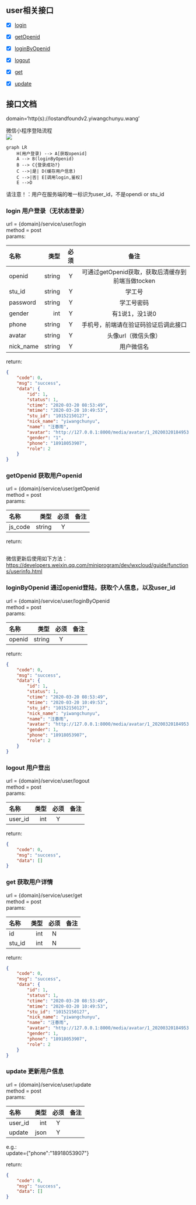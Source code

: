 ## user相关接口   
* [x] <a href='#login'>login</a>   
* [x] <a href='#getOpenid'>getOpenid</a>   
* [x] <a href='#loginByOpenid'>loginByOpenid</a>   
* [x] <a href='#logout'>logout</a>   
* [x] <a href='#get'>get</a>   
* [x] <a href='#update'>update</a>    


## 接口文档   
domain=‘http(s)://lostandfoundv2.yiwangchunyu.wang’

微信小程序登陆流程   
[![](https://mermaid.ink/img/eyJjb2RlIjoiZ3JhcGggTFJcbiAgICBIKHVzZXIgbG9naW4pIC0tPiBBW2dldCBvcGVuaWRdXG5cdEEgLS0-IEIoY2FsbCBsb2dpbkJ5T3BlbmlkKVxuICAgIEIgLS0-IEN7bG9naW4gc3VjY2VkZWQ_fVxuICAgIEMgLS0-fHllc3wgRChjYWNoZSB1c2VyIGluZm8pXG4gICAgQyAtLT58bm98IEVbY2FsbCBsb2dpbiBieSBzdHVkZW50IE5vLiBhbmQgcHdkXVxuICAgIEUgLS0-RCIsIm1lcm1haWQiOnsidGhlbWUiOiJkZWZhdWx0In0sInVwZGF0ZUVkaXRvciI6ZmFsc2V9)](https://mermaid-js.github.io/mermaid-live-editor/#/edit/eyJjb2RlIjoiZ3JhcGggTFJcbiAgICBIKHVzZXIgbG9naW4pIC0tPiBBW2dldCBvcGVuaWRdXG5cdEEgLS0-IEIoY2FsbCBsb2dpbkJ5T3BlbmlkKVxuICAgIEIgLS0-IEN7bG9naW4gc3VjY2VkZWQ_fVxuICAgIEMgLS0-fHllc3wgRChjYWNoZSB1c2VyIGluZm8pXG4gICAgQyAtLT58bm98IEVbY2FsbCBsb2dpbiBieSBzdHVkZW50IE5vLiBhbmQgcHdkXVxuICAgIEUgLS0-RCIsIm1lcm1haWQiOnsidGhlbWUiOiJkZWZhdWx0In0sInVwZGF0ZUVkaXRvciI6ZmFsc2V9)


```mermaid
graph LR
    H(用户登录) --> A[获取openid]
    A --> B(loginByOpenid)
    B --> C{登录成功?}
    C -->|是| D(缓存用户信息)
    C -->|否| E[调用login,鉴权]
    E -->D
```
请注意！：用户在服务端的唯一标识为user_id，不是opendi or stu_id
### <a name='login'>login</a> 用户登录（无状态登录）
url = {domain}/service/user/login   
method = post   
params:   

|   名称  | 类型 | 必须 | 备注 |
| :-----| ----: | :----: | :----: |
|openid | string | Y | 可通过getOpenid获取，获取后清缓存到前端当做tocken |
|stu_id | string| Y | 学工号 |
|password | string| Y | 学工号密码 |
|gender | int| Y | 有1说1，没1说0 |
|phone | string| Y | 手机号，前端请在验证码验证后调此接口 |
|avatar | string| Y | 头像url（微信头像） |
|nick_name | string | Y | 用户微信名 ||

return:
```json
{
    "code": 0,
    "msg": "success",
    "data": {
        "id": 1,
        "status": 1,
        "ctime": "2020-03-20 08:53:49",
        "mtime": "2020-03-20 10:49:53",
        "stu_id": "10152150127",
        "nick_name": "yiwangchunyu",
        "name": "汪春雨",
        "avatar": "http://127.0.0.1:8000/media/avatar/1_20200320184953.jpg",
        "gender": "1",
        "phone": "18918053907",
        "role": 2
    }
}
```

### <a name='getOpenid'>getOpenid</a> 获取用户openid   
url = {domain}/service/user/getOpenid   
method = post   
params:   

|   名称  | 类型 | 必须 | 备注 |
| :-----| ----: | :----: | :----: |
|js_code | string | Y |  |

return:
```json

```

微信更新后使用如下方法：   
https://developers.weixin.qq.com/miniprogram/dev/wxcloud/guide/functions/userinfo.html

### <a name='loginByOpenid'>loginByOpenid</a> 通过openid登陆，获取个人信息，以及user_id   
url = {domain}/service/user/loginByOpenid   
method = post   
params:   

|   名称  | 类型 | 必须 | 备注 |
| :-----| ----: | :----: | :----: |
|openid | string | Y |  |

return:
```json
{
    "code": 0,
    "msg": "success",
    "data": {
        "id": 1,
        "status": 1,
        "ctime": "2020-03-20 08:53:49",
        "mtime": "2020-03-20 10:49:53",
        "stu_id": "10152150127",
        "nick_name": "yiwangchunyu",
        "name": "汪春雨",
        "avatar": "http://127.0.0.1:8000/media/avatar/1_20200320184953.jpg",
        "gender": 1,
        "phone": "18918053907",
        "role": 2
    }
}
```

### <a name='logout'>logout</a> 用户登出   
url = {domain}/service/user/logout   
method = post   
params:   

|   名称  | 类型 | 必须 | 备注 |
| :-----| ----: | :----: | :----: |
|user_id | int | Y |  |

return:
```json
{
    "code": 0,
    "msg": "success",
    "data": []
}
```

### <a name='get'>get</a> 获取用户详情   
url = {domain}/service/user/get   
method = post   
params:   

|   名称  | 类型 | 必须 | 备注 |
| :-----| ----: | :----: | :----: |
|id | int | N |  |
|stu_id | int | N |  |

return:
```json
{
    "code": 0,
    "msg": "success",
    "data": {
        "id": 1,
        "status": 1,
        "ctime": "2020-03-20 08:53:49",
        "mtime": "2020-03-20 10:49:53",
        "stu_id": "10152150127",
        "nick_name": "yiwangchunyu",
        "name": "汪春雨",
        "avatar": "http://127.0.0.1:8000/media/avatar/1_20200320184953.jpg",
        "gender": 1,
        "phone": "18918053907",
        "role": 2
    }
}
```

### <a name='update'>update</a> 更新用户信息   
url = {domain}/service/user/update   
method = post   
params:   

|   名称  | 类型 | 必须 | 备注 |
| :-----| ----: | :----: | :----: |
|user_id | int | Y |  |
|update | json | Y |  |

e.g.:   
update={"phone":"18918053907"}   

return:   
```json
{
    "code": 0,
    "msg": "success",
    "data": []
}
```
